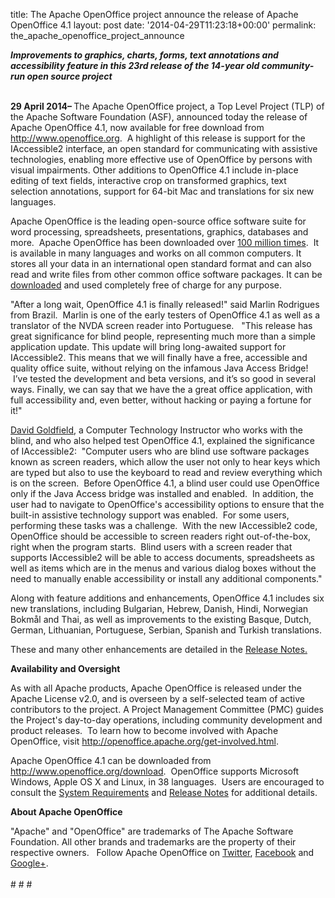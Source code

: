 title: The Apache OpenOffice project announce the release of Apache OpenOffice 4.1
layout: post
date: '2014-04-29T11:23:18+00:00'
permalink: the_apache_openoffice_project_announce

<div><b><i>Improvements to graphics, charts, forms, text annotations and
 accessibility feature in this 23rd release of the 14-year old 
community-run open source project</i></b></div> 
  <div><br /></div> 
  <div> 
    <p><b>29 April 2014– </b>The Apache OpenOffice project, a Top Level Project (TLP) of the Apache Software Foundation (ASF), announced today 
the release of Apache OpenOffice 4.1, now available for free download from <a href="http://www.openoffice.org">http://www.openoffice.org</a>.&nbsp; A highlight of this release is support for the IAccessible2 interface, an open standard for communicating with assistive technologies, enabling more effective use of OpenOffice by persons with visual impairments. Other additions to OpenOffice 4.1 include in-place editing of text fields, interactive crop on 
transformed graphics, text selection annotations, support for 64-bit Mac and translations for six new languages.<a href="https://cwiki.apache.org/confluence/display/OOOUSERS/AOO+4.1+Release+Notes"></a></p> 
    <p>Apache OpenOffice is the leading open-source office software suite for word processing, spreadsheets, presentations, graphics, databases and more.&nbsp; Apache OpenOffice has been downloaded over <a href="https://blogs.apache.org/foundation/entry/the_apache_software_foundation_announces56">100 million times</a>.&nbsp; It is available in many languages and works on all common computers. It stores all your data in an international open standard format and can also read and write files from other common office software packages. It can be <a href="http://www.openoffice.org/download/index.html">downloaded</a> and used completely free of charge for any purpose. </p> 
    <p>&quot;After a long wait, OpenOffice 4.1 is finally released!&quot; said Marlin Rodrigues from Brazil.&nbsp; Marlin is one of the early testers of OpenOffice 4.1 as well as a translator of the NVDA screen reader into Portuguese. &nbsp; &quot;This release has great significance for blind people, representing much more than a simple application update. This update will bring long-awaited support for IAccessible2. This means that we will finally have a free, accessible and quality office suite, without relying on the infamous Java Access Bridge! &nbsp;I’ve tested the development and beta versions, and it’s so good in several ways. Finally, we can say that we have the a great office application, with full accessibility and, even better, without hacking or paying a fortune for it!&quot;&nbsp;&nbsp;</p> 
    <p><a href="http://davidgoldfield.wordpress.com/home/">David Goldfield</a>, a Computer Technology Instructor who works with the blind, and who also helped test OpenOffice 4.1, explained the significance of IAccessible2:&nbsp; &quot;Computer users who are blind use software packages known as screen 
readers, which allow the user not only to hear keys which are typed but
 also to use the keyboard to read and review everything which is on the
 screen. &nbsp;Before OpenOffice 4.1, a blind user could use OpenOffice only if the 
Java Access bridge was installed and enabled. &nbsp;In addition, the user had
 to navigate to OpenOffice's accessibility options to ensure that the 
built-in assistive technology support was enabled. &nbsp;For some users, 
performing these tasks was a challenge. &nbsp;With the new IAccessible2 code, OpenOffice should be accessible to screen readers right out-of-the-box, right when the program starts. &nbsp;Blind users with a screen reader that supports IAccessible2 will be able to
 access documents, spreadsheets as well as items which are in the menus 
and various dialog boxes without the need to manually enable accessibility or 
install any additional components.&quot;</p> 
    <p>Along with feature additions and enhancements, OpenOffice 4.1 includes six new 
translations, including Bulgarian, Hebrew, Danish, Hindi, Norwegian Bokmål and Thai, as well as improvements to the existing 
Basque, Dutch, German, Lithuanian, Portuguese, Serbian, Spanish and 
Turkish translations. <br /></p> 
    <p>These and many other enhancements are detailed in the
 <a href="https://cwiki.apache.org/confluence/display/OOOUSERS/AOO+4.1+Release+Notes">Release Notes.</a></p> 
    <p> <b>Availability and Oversight<br /></b></p> 
    <p>As with all Apache products, Apache OpenOffice is released under 
the Apache License v2.0, and is overseen by a self-selected team of 
active contributors to the project. A Project Management Committee (PMC)
 guides the Project's day-to-day operations, including community 
development and product releases.&nbsp; To learn how to become 
involved with Apache OpenOffice, visit <a href="http://openoffice.apache.org/get-involved.html">http://openoffice.apache.org/get-involved.html</a>.<br /></p> 
    <p> </p> 
    <p>Apache OpenOffice 4.1 can be downloaded from <a href="http://www.openoffice.org/download">http://www.openoffice.org/download</a>.&nbsp;
 OpenOffice supports Microsoft Windows, Apple OS X and Linux, in 38 
languages.&nbsp; Users are encouraged to consult the <a href="http://www.openoffice.org/dev_docs/source/sys_reqs_aoo41.html">System Requirements</a> 
and <a href="https://cwiki.apache.org/confluence/display/OOOUSERS/AOO+4.1+Release+Notes">Release Notes</a> for additional details.<br /></p> 
    <p><b>About Apache OpenOffice</b></p> 
  </div>&quot;Apache&quot; and &quot;OpenOffice&quot; are 
trademarks of The Apache Software Foundation. All other brands and 
trademarks are the property of their respective owners.&nbsp;&nbsp; Follow Apache OpenOffice on <a rel="nofollow" class="external-link" href="https://twitter.com/#%21/apacheoo">Twitter</a>, <a rel="nofollow" class="external-link" href="http://www.facebook.com/ApacheOO">Facebook</a> and <a rel="nofollow" class="external-link" href="https://plus.google.com/u/0/114598373874764163668/posts">Google+</a>.
    
        

        

        
            
    



 
  
  
  
  
  
  
  
  
  
  
  
  
  
  
  
  <div><br /></div> 
  <div># # #</div>
